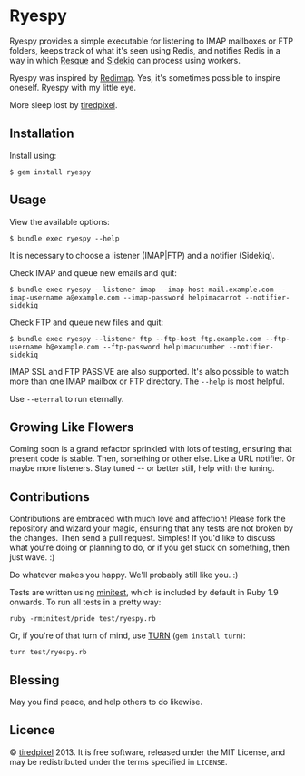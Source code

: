 # Ryespy

Ryespy provides a simple executable for listening to IMAP mailboxes or FTP
folders, keeps track of what it's seen using Redis, and notifies Redis in a way
in which [Resque](https://github.com/resque/resque) and
[Sidekiq](https://github.com/mperham/sidekiq) can process using workers.

Ryespy was inspired by [Redimap](https://github.com/tiredpixel/redimap). Yes,
it's sometimes possible to inspire oneself. Ryespy with my little eye.

More sleep lost by [tiredpixel](http://www.tiredpixel.com).


## Installation

Install using:

    $ gem install ryespy


## Usage

View the available options:

    $ bundle exec ryespy --help

It is necessary to choose a listener (IMAP|FTP) and a notifier (Sidekiq).

Check IMAP and queue new emails and quit:

    $ bundle exec ryespy --listener imap --imap-host mail.example.com --imap-username a@example.com --imap-password helpimacarrot --notifier-sidekiq

Check FTP and queue new files and quit:

    $ bundle exec ryespy --listener ftp --ftp-host ftp.example.com --ftp-username b@example.com --ftp-password helpimacucumber --notifier-sidekiq

IMAP SSL and FTP PASSIVE are also supported. It's also possible to watch more
than one IMAP mailbox or FTP directory. The `--help` is most helpful.

Use `--eternal` to run eternally.


## Growing Like Flowers

Coming soon is a grand refactor sprinkled with lots of testing, ensuring that
present code is stable. Then, something or other else. Like a URL notifier.
Or maybe more listeners. Stay tuned -- or better still, help with the tuning.


## Contributions

Contributions are embraced with much love and affection! Please fork the
repository and wizard your magic, ensuring that any tests are not broken by the
changes. Then send a pull request. Simples! If you'd like to discuss what you're
doing or planning to do, or if you get stuck on something, then just wave. :)

Do whatever makes you happy. We'll probably still like you. :)

Tests are written using [minitest](https://github.com/seattlerb/minitest), which
is included by default in Ruby 1.9 onwards. To run all tests in a pretty way:

    ruby -rminitest/pride test/ryespy.rb

Or, if you're of that turn of mind, use [TURN](https://github.com/TwP/turn)
(`gem install turn`):

    turn test/ryespy.rb


## Blessing

May you find peace, and help others to do likewise.


## Licence

© [tiredpixel](http://www.tiredpixel.com) 2013. It is free software, released
under the MIT License, and may be redistributed under the terms specified in
`LICENSE`.
